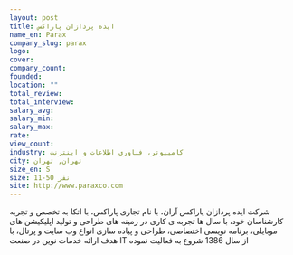 ```yaml
---
layout: post
title: ایده پردازان پاراکس
name_en: Parax
company_slug: parax
logo: 
cover: 
company_count:
founded:
location: ""
total_review: 
total_interview: 
salary_avg: 
salary_min: 
salary_max: 
rate: 
view_count: 
industry: کامپیوتر، فناوری اطلاعات و اینترنت
city: تهران, تهران
size_en: S
size: 11-50 نفر
site: http://www.paraxco.com
---
```


شرکت ایده پردازان پاراکس آران، با نام تجاری پاراکس، با اتکا به تخصص و تجربه کارشناسان خود، با سال ها تجربه ی کاری در زمینه های طراحی و تولید اپلیکیشن های موبایلی، برنامه نویسی اختصاصی، طراحی و پیاده سازی انواع وب سایت و پرتال، با هدف ارائه خدمات نوین در صنعت IT از سال 1386 شروع به فعالیت نموده